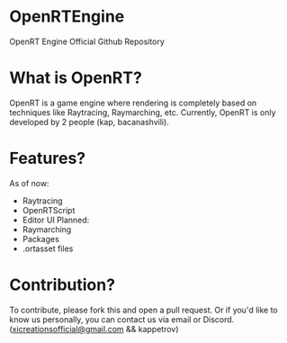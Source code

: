 # OpenRTEngine
OpenRT Engine Official Github Repository

# What is OpenRT?
OpenRT is a game engine where rendering is completely based on techniques like Raytracing, Raymarching, etc. Currently, OpenRT is only developed by 2 people (kap, bacanashvili).

# Features?
As of now:
- Raytracing
- OpenRTScript
- Editor UI
Planned:
- Raymarching
- Packages
- .ortasset files

# Contribution?
To contribute, please fork this and open a pull request. Or if you'd like to know us personally, you can contact us via email or Discord. (xicreationsofficial@gmail.com && kappetrov)
